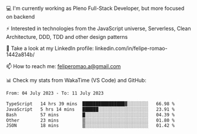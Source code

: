 💻 I'm currently working as Pleno Full-Stack Developer, but more focused on backend

⚡ Interested in technologies from the JavaScript universe, Serverless, Clean Architecture, DDD, TDD and other design patterns

👥 Take a look at my LinkedIn profile: linkedin.com/in/felipe-romao-1442a814b/

📫 How to reach me: feliperomao.a@gmail.com

📊 Check my stats from WakaTime (VS Code) and GitHub:

<!--START_SECTION:waka-->

```txt
From: 04 July 2023 - To: 11 July 2023

TypeScript   14 hrs 39 mins  ████████████████▓░░░░░░░░   66.98 %
JavaScript   5 hrs 14 mins   ██████░░░░░░░░░░░░░░░░░░░   23.91 %
Bash         57 mins         █░░░░░░░░░░░░░░░░░░░░░░░░   04.39 %
Other        23 mins         ▒░░░░░░░░░░░░░░░░░░░░░░░░   01.80 %
JSON         18 mins         ▒░░░░░░░░░░░░░░░░░░░░░░░░   01.42 %
```

<!--END_SECTION:waka-->
